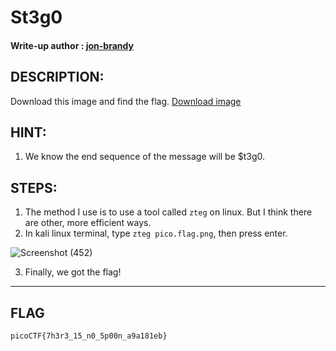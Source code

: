 # St3g0
#### Write-up author : [jon-brandy](https://github.com/jon-brandy)
## DESCRIPTION:
Download this image and find the flag.
[Download image](https://github.com/jon-brandy/CTF-WRITE-UP/blob/276758d2df2b6a2d9d5eab59d6971f84ef1f60f0/Asset/St3g0/pico.flag.png)
## HINT:
1. We know the end sequence of the message will be $t3g0.
## STEPS:
1. The method I use is to use a tool called `zteg` on linux. But I think there are other, more efficient ways.
2. In kali linux terminal, type `zteg pico.flag.png`, then press enter.

![Screenshot (452)](https://user-images.githubusercontent.com/70703371/174425038-df77c8ae-0aa4-48ec-a4c3-56b7aab37ed2.png)

3. Finally, we got the flag!

---

## FLAG
```
picoCTF{7h3r3_15_n0_5p00n_a9a181eb}
```
